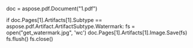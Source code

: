 
doc = aspose.pdf.Document("1.pdf")

if doc.Pages[1].Artifacts[1].Subtype == aspose.pdf.Artifact.ArtifactSubtype.Watermark:
	fs = open("get_watermark.jpg", 'wc')
 	doc.Pages[1].Artifacts[1].Image.Save(fs)
  	fs.flush()
   	fs.close()